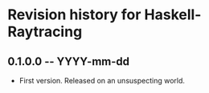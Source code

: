# Revision history for Haskell-Raytracing

## 0.1.0.0 -- YYYY-mm-dd

* First version. Released on an unsuspecting world.
